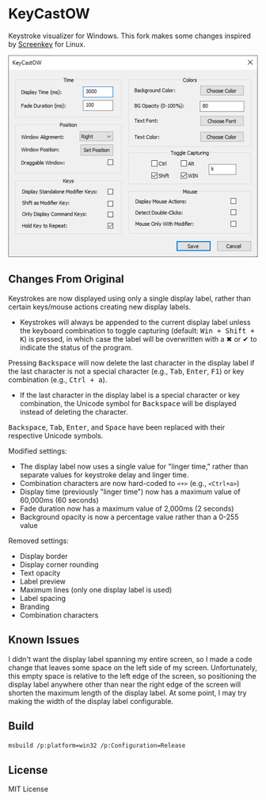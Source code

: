 # KeyCastOW

Keystroke visualizer for Windows. This fork makes some changes inspired by [Screenkey](https://gitlab.com/screenkey/screenkey) for Linux. 

![Settings dialog](./settings.png)

## Changes From Original

Keystrokes are now displayed using only a single display label, rather than certain keys/mouse actions creating new display labels. 
  - Keystrokes will always be appended to the current display label unless the keyboard combination to toggle capturing (default: <kbd>Win + Shift + K</kbd>) is pressed, in which case the label will be overwritten with a &#10006; or &#10004; to indicate the status of the program.

Pressing <kbd>Backspace</kbd> will now delete the last character in the display label if the last character is not a special character (e.g., <kbd>Tab</kbd>, <kbd>Enter</kbd>, <kbd>F1</kbd>) or key combination (e.g., <kbd>Ctrl + a</kbd>).
  - If the last character in the display label is a special character or key combination, the Unicode symbol for <kbd>Backspace</kbd> will be displayed instead of deleting the character.

<kbd>Backspace</kbd>, <kbd>Tab</kbd>, <kbd>Enter</kbd>, and <kbd>Space</kbd> have been replaced with their respective Unicode symbols.

Modified settings:
  - The display label now uses a single value for "linger time," rather than separate values for keystroke delay and linger time.
  - Combination characters are now hard-coded to `<+>` (e.g., `<Ctrl+a>`)
  - Display time (previously "linger time") now has a maximum value of 60,000ms (60 seconds)
  - Fade duration now has a maximum value of 2,000ms (2 seconds)
  - Background opacity is now a percentage value rather than a 0-255 value

Removed settings:
  - Display border
  - Display corner rounding
  - Text opacity
  - Label preview
  - Maximum lines (only one display label is used)
  - Label spacing
  - Branding
  - Combination characters

## Known Issues

I didn't want the display label spanning my entire screen, so I made a code change that leaves some space on the left side of my screen. Unfortunately, this empty space is relative to the left edge of the screen, so positioning the display label anywhere other than near the right edge of the screen will shorten the maximum length of the display label. At some point, I may try making the width of the display label configurable.

## Build

`msbuild /p:platform=win32 /p:Configuration=Release`

## License

MIT License
